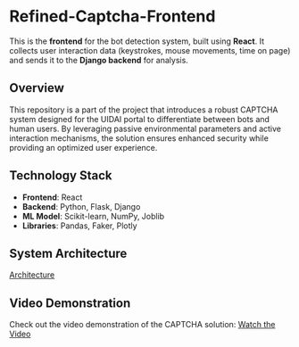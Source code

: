 # Refined-Captcha-Frontend
This is the **frontend** for the bot detection system, built using **React**. It collects user interaction data (keystrokes, mouse movements, time on page) and sends it to the **Django backend** for analysis.

## Overview
This repository is a part of the project that introduces a robust CAPTCHA system designed for the UIDAI portal to differentiate between bots and human users. By leveraging passive environmental parameters and active interaction mechanisms, the solution ensures enhanced security while providing an optimized user experience.

## Technology Stack
- **Frontend**: React
- **Backend**: Python, Flask, Django
- **ML Model**: Scikit-learn, NumPy, Joblib
- **Libraries**: Pandas, Faker, Plotly

## System Architecture
[Architecture](https://www.figma.com/board/4TTycRr4xC9dkNMpwQROls/BotLock?node-id=0-1&p=f&t=shfdCLQoDLXY9Qog-0)

## Video Demonstration
Check out the video demonstration of the CAPTCHA solution:
[Watch the Video](https://youtu.be/ANMIA00MvIc?si=p8f13S7QrOhL-d66)
